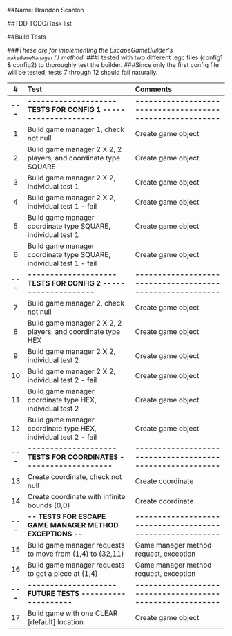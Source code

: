 ##Name: Brandon Scanlon

##TDD TODO/Task list

##Build Tests

###*These are for implementing the EscapeGameBuilder's `makeGameManager()` method.*
###I tested with two different .egc files (config1 & config2) to thoroughly test the builder.
###Since only the first config file will be tested, tests 7 through 12 should fail naturally.

| **#** | Test                                                                                          | Comments                                                    |
|:-----:|:----------------------------------------------------------------------------------------------|:------------------------------------------------------------|
|**---**|           **-------------------- TESTS FOR CONFIG 1 --------------------**                    |**---------------------------------------------------------**|
|   1   | Build game manager 1, check not null                                                          | Create game object                                          |
|   2   | Build game manager 2 X 2, 2 players, and coordinate type SQUARE                               | Create game object                                          |
|   3   | Build game manager 2 X 2, individual test 1                                                   | Create game object                                          |
|   4   | Build game manager 2 X 2, individual test 1 - fail                                            | Create game object                                          |
|   5   | Build game manager coordinate type SQUARE, individual test 1                                  | Create game object                                          |
|   6   | Build game manager coordinate type SQUARE, individual test 1 - fail                           | Create game object                                          |
|**---**|           **-------------------- TESTS FOR CONFIG 2 --------------------**                    |**---------------------------------------------------------**|
|   7   | Build game manager 2, check not null                                                          | Create game object                                          |
|   8   | Build game manager 2 X 2, 2 players, and coordinate type HEX                                  | Create game object                                          |
|   9   | Build game manager 2 X 2, individual test 2                                                   | Create game object                                          |
|   10  | Build game manager 2 X 2, individual test 2 - fail                                            | Create game object                                          |
|   11  | Build game manager coordinate type HEX, individual test 2                                     | Create game object                                          |
|   12  | Build game manager coordinate type HEX, individual test 2 - fail                              | Create game object                                          |
|**---**| **-------------------- TESTS FOR COORDINATES --------------------**                           |**---------------------------------------------------------**|
|   13  | Create coordinate, check not null                                                             | Create coordinate                                           |
|   14  | Create coordinate with infinite bounds (0,0)                                                  | Create coordinate                                           |
|**---**| **-- TESTS FOR ESCAPE GAME MANAGER METHOD EXCEPTIONS --**                                     |**---------------------------------------------------------**|
|   15  | Build game manager requests to move from (1,4) to (32,11)                                     | Game manager method request, exception                      |
|   16  | Build game manager requests to get a piece at (1,4)                                           | Game manager method request, exception                      |
|**---**| **-------------------- FUTURE TESTS --------------------**                                    |**---------------------------------------------------------**|
|   17  | Build game with one CLEAR [default] location                                                  | Create game object                                          |